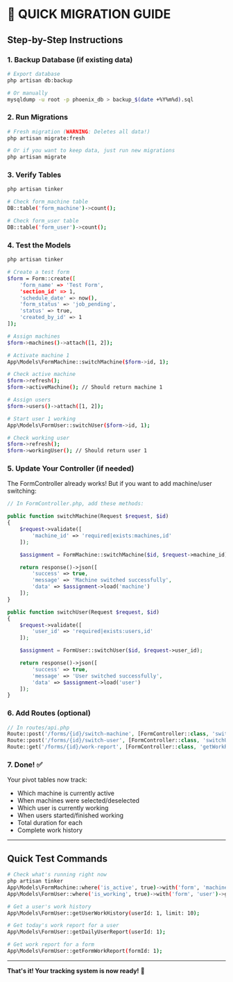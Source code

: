 # 🚀 QUICK MIGRATION GUIDE

## Step-by-Step Instructions

### 1. Backup Database (if existing data)
```bash
# Export database
php artisan db:backup

# Or manually
mysqldump -u root -p phoenix_db > backup_$(date +%Y%m%d).sql
```

### 2. Run Migrations
```bash
# Fresh migration (WARNING: Deletes all data!)
php artisan migrate:fresh

# Or if you want to keep data, just run new migrations
php artisan migrate
```

### 3. Verify Tables
```bash
php artisan tinker

# Check form_machine table
DB::table('form_machine')->count();

# Check form_user table  
DB::table('form_user')->count();
```

### 4. Test the Models
```bash
php artisan tinker

# Create a test form
$form = Form::create([
    'form_name' => 'Test Form',
    'section_id' => 1,
    'schedule_date' => now(),
    'form_status' => 'job_pending',
    'status' => true,
    'created_by_id' => 1
]);

# Assign machines
$form->machines()->attach([1, 2]);

# Activate machine 1
App\Models\FormMachine::switchMachine($form->id, 1);

# Check active machine
$form->refresh();
$form->activeMachine(); // Should return machine 1

# Assign users
$form->users()->attach([1, 2]);

# Start user 1 working
App\Models\FormUser::switchUser($form->id, 1);

# Check working user
$form->refresh();
$form->workingUser(); // Should return user 1
```

### 5. Update Your Controller (if needed)
The FormController already works! But if you want to add machine/user switching:

```php
// In FormController.php, add these methods:

public function switchMachine(Request $request, $id)
{
    $request->validate([
        'machine_id' => 'required|exists:machines,id'
    ]);

    $assignment = FormMachine::switchMachine($id, $request->machine_id);

    return response()->json([
        'success' => true,
        'message' => 'Machine switched successfully',
        'data' => $assignment->load('machine')
    ]);
}

public function switchUser(Request $request, $id)
{
    $request->validate([
        'user_id' => 'required|exists:users,id'
    ]);

    $assignment = FormUser::switchUser($id, $request->user_id);

    return response()->json([
        'success' => true,
        'message' => 'User switched successfully',
        'data' => $assignment->load('user')
    ]);
}
```

### 6. Add Routes (optional)
```php
// In routes/api.php
Route::post('/forms/{id}/switch-machine', [FormController::class, 'switchMachine']);
Route::post('/forms/{id}/switch-user', [FormController::class, 'switchUser']);
Route::get('/forms/{id}/work-report', [FormController::class, 'getWorkReport']);
```

### 7. Done! ✅
Your pivot tables now track:
- Which machine is currently active
- When machines were selected/deselected
- Which user is currently working
- When users started/finished working
- Total duration for each
- Complete work history

---

## Quick Test Commands

```bash
# Check what's running right now
php artisan tinker
App\Models\FormMachine::where('is_active', true)->with('form', 'machine')->get();
App\Models\FormUser::where('is_working', true)->with('form', 'user')->get();

# Get a user's work history
App\Models\FormUser::getUserWorkHistory(userId: 1, limit: 10);

# Get today's work report for a user
App\Models\FormUser::getDailyUserReport(userId: 1);

# Get work report for a form
App\Models\FormUser::getFormWorkReport(formId: 1);
```

---

**That's it! Your tracking system is now ready!** 🎉
